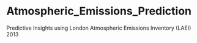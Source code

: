# Atmospheric_Emissions_Prediction
Predictive Insights using London Atmospheric Emissions Inventory (LAEI) 2013
